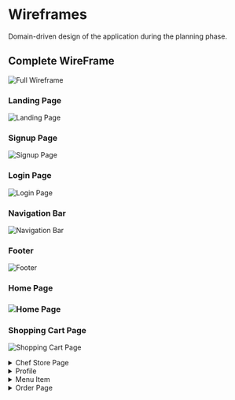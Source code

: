 <h1> Wireframes </h1>

Domain-driven design of the application during the planning phase.

<h2>Complete WireFrame</h2>

![Full Wireframe](wireframe/wireframe.png)

<h3> Landing Page </h3>

![Landing Page](https://gyazo.com/ca128b8f67be638283fe819bca0d0b21)

<h3> Signup Page </h3>

![Signup Page](https://gyazo.com/ca63d779d49de3029693df375d0e4f6d)

<h3> Login Page </h3>

![Login Page](https://gyazo.com/0d8eaa08d7919c313654890c25d030ab?token=1a3b6f137675523643959935e8ecfe1c)

<h3> Navigation Bar </h3>

![Navigation Bar](https://gyazo.com/867e016c99b2e23e8f320326e2fa54ea)

<h3> Footer </h3>

![Footer](https://gyazo.com/c3b3f180bff5057f5d48ef3156bad9c9)

<h3> Home Page <h3>

![Home Page](https://gyazo.com/748faa4b3b49b3559534a0e068a974cb)

<h3> Shopping Cart Page </h3>

![Shopping Cart Page](https://gyazo.com/9383dfbb612055f20a0dd1d5f6e52846)

<details>
    <summary>Chef Store Page</summary>

![Chef Store Page](https://gyazo.com/5c56b30baa2fdfcc14e17de949cef64b)

<h5> Menu Item Card <h5>

![Menu Item Card](https://gyazo.com/69ca74cf29d10726e158feee69a309f9)

<h5> Menu Item Card Detail </h5>

![Menu Item Card Detail](https://gyazo.com/fa19d3501e0d62562ad0f85e6adf7e9f)

</details>

<details>
    <summary>Profile</summary>

<h5> My Profile Page </h5>

![My Profile Page](https://gyazo.com/588ce2483aba0ed068accedfd2706d6e)

<h5> Create Profile Page</h5>

![Create Profile Page](https://gyazo.com/32136a91e83968fadecbecdbb0efe012)

<h5> Update Profile Page</h5>

![Update Profile Page](https://gyazo.com/766be502963ed1e680bbed29fceb1a41)

</details>

<details>
    <summary>Menu Item</summary>

<h5> Menu Item List Page </h5>

![Menu Item List Page](https://gyazo.com/6f8ed96f907542b820f321cf1a08275f)

<h5> Create Menu Item Page </h5>

![Create Menu Item Page](https://gyazo.com/0431087db5c44680b57bc9757661f690)

<h5> Update Profile Page </h5>

![Update Profile Page](https://gyazo.com/67fde9786a8302b1276632c680507f7a)

</details>

<details>
    <summary>Order Page</summary>

<h5> Customer Order List </h5>

![Customer Order List](https://gyazo.com/4b6d633bbe6e26a42223ee9d09055319)

<h5> Chef Order List </h5>

![Chef Order List](https://gyazo.com/5f1b729f659338f3b9094fa38cb5f256)

</details>
